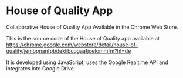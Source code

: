 # House of Quality App

Collaborative House of Quality App Available in the Chrome Web Store.

This is the source code of the House of Quality app available at https://chrome.google.com/webstore/detail/house-of-quality/jembpnanfpbdeklibcogaafjoelommfm?hl=de

It is developed using JavaScript, uses the Google Realtime API and integrates into Google Drive. 
